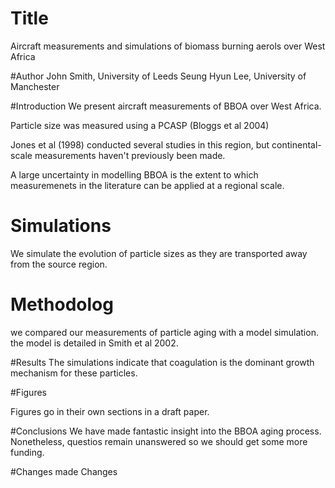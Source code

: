 
# Title

Aircraft measurements and simulations of biomass burning aerols over West Africa

#Author
John Smith, University of Leeds
Seung Hyun Lee, University of Manchester

#Introduction
We present aircraft measurements of BBOA over West Africa.

Particle size was measured using a PCASP (Bloggs et al 2004)

Jones et al (1998) conducted several studies in this region,
but continental-scale measurements haven't previously been made.

A large uncertainty in modelling BBOA is the extent to which 
measuremenets in the literature can be applied at a regional
scale. 

# Simulations
We simulate the evolution of particle sizes as they are transported 
away from the source region. 

# Methodolog
we compared our measurements of particle aging with a model simulation.
the model is detailed in Smith et al 2002.

#Results
The simulations indicate that coagulation is the dominant growth
mechanism for these particles. 

#Figures

Figures go in their own sections in a draft paper. 

#Conclusions
We have made fantastic insight into the BBOA aging process. Nonetheless, 
questios remain unanswered so we should get some more funding.

#Changes made
Changes
